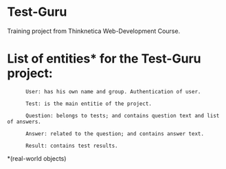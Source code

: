 # Test-Guru

Training project from Thinknetica Web-Development Course.

# List of entities* for the Test-Guru project:

          User: has his own name and group. Authentication of user.

          Test: is the main entitie of the project.

          Question: belongs to tests; and contains question text and list of answers.

          Answer: related to the question; and contains answer text.

          Result: contains test results.



*(real-world objects)
